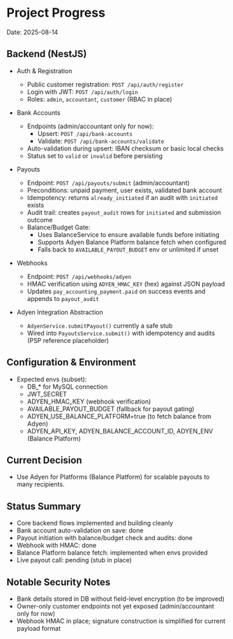 # Project Progress

Date: 2025-08-14

## Backend (NestJS)

- Auth & Registration
  - Public customer registration: `POST /api/auth/register`
  - Login with JWT: `POST /api/auth/login`
  - Roles: `admin`, `accountant`, `customer` (RBAC in place)

- Bank Accounts
  - Endpoints (admin/accountant only for now):
    - Upsert: `POST /api/bank-accounts`
    - Validate: `POST /api/bank-accounts/validate`
  - Auto-validation during upsert: IBAN checksum or basic local checks
  - Status set to `valid` or `invalid` before persisting

- Payouts
  - Endpoint: `POST /api/payouts/submit` (admin/accountant)
  - Preconditions: unpaid payment, user exists, validated bank account
  - Idempotency: returns `already_initiated` if an audit with `initiated` exists
  - Audit trail: creates `payout_audit` rows for `initiated` and submission outcome
  - Balance/Budget Gate:
    - Uses BalanceService to ensure available funds before initiating
    - Supports Adyen Balance Platform balance fetch when configured
    - Falls back to `AVAILABLE_PAYOUT_BUDGET` env or unlimited if unset

- Webhooks
  - Endpoint: `POST /api/webhooks/adyen`
  - HMAC verification using `ADYEN_HMAC_KEY` (hex) against JSON payload
  - Updates `pay_accounting_payment.paid` on success events and appends to `payout_audit`

- Adyen Integration Abstraction
  - `AdyenService.submitPayout()` currently a safe stub
  - Wired into `PayoutsService.submit()` with idempotency and audits (PSP reference placeholder)

## Configuration & Environment

- Expected envs (subset):
  - DB_* for MySQL connection
  - JWT_SECRET
  - ADYEN_HMAC_KEY (webhook verification)
  - AVAILABLE_PAYOUT_BUDGET (fallback for payout gating)
  - ADYEN_USE_BALANCE_PLATFORM=true (to fetch balance from Adyen)
  - ADYEN_API_KEY, ADYEN_BALANCE_ACCOUNT_ID, ADYEN_ENV (Balance Platform)

## Current Decision

- Use Adyen for Platforms (Balance Platform) for scalable payouts to many recipients.

## Status Summary

- Core backend flows implemented and building cleanly
- Bank account auto-validation on save: done
- Payout initiation with balance/budget check and audits: done
- Webhook with HMAC: done
- Balance Platform balance fetch: implemented when envs provided
- Live payout call: pending (stub in place)

## Notable Security Notes

- Bank details stored in DB without field-level encryption (to be improved)
- Owner-only customer endpoints not yet exposed (admin/accountant only for now)
- Webhook HMAC in place; signature construction is simplified for current payload format

